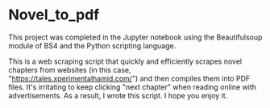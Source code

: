 # Novel_to_pdf
This project was completed in the Jupyter notebook using the Beautifulsoup module of BS4 and the Python scripting language.

This is a web scraping script that quickly and efficiently scrapes novel chapters from websites (in this case, "https://tales.xperimentalhamid.com/") and then compiles them into PDF files. It's irritating to keep clicking "next chapter" when reading online with advertisements. As a result, I wrote this script. I hope you enjoy it.

